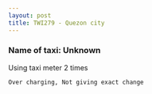 ```yaml
---
layout: post
title: TWI279 - Quezon city
---
```


### Name of taxi: Unknown

Using taxi meter 2 times

```Over charging, Not giving exact change```
